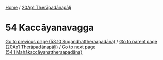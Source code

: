 
[Home](/) / [20Ap1 Therāpadānapāḷi](../20Ap1.md)

# 54 Kaccāyanavagga


[Go to previous page (53.10 Sugandhattheraapadāna)](53/53.10.md) / [Go to parent page (20Ap1 Therāpadānapāḷi)](0.md) / [Go to next page (54.1 Mahākaccāyanattheraapadāna)](54/54.1.md)


